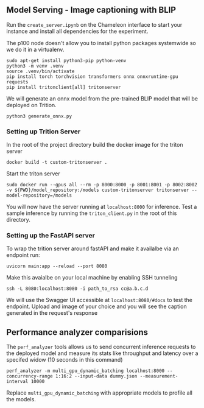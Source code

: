 ## Model Serving - Image captioning with BLIP

Run the 	`create_server.ipynb` on the Chameleon interface to start your instance and install all dependencies for the experiment.

The p100 node doesn't allow you to install python packages systemwide so we do it in a virtualenv.
```
sudo apt-get install python3-pip python-venv
python3 -m venv .venv
source .venv/bin/activate
pip install torch torchvision transformers onnx onnxruntime-gpu requests
pip install tritonclient[all] tritonserver
```

We will generate an onnx model from the pre-trained BLIP model that will be deployed on Trition. 
```
python3 generate_onnx.py
```

### Setting up Trition Server

In the root of the project directory build the docker image for the triton server

```
docker build -t custom-tritonserver .
```

Start the triton server

```
sudo docker run --gpus all --rm -p 8000:8000 -p 8001:8001 -p 8002:8002 -v ${PWD}/model_repository:/models custom-tritonserver tritonserver --model-repository=/models
```

You will now have the server running at `localhost:8000` for inference. Test a sample inference by running the `triton_client.py` in the root of this directory.

### Setting up the FastAPI server 

To wrap the trition server around fastAPI and make it availalbe via an endpoint run:

```
uvicorn main:app --reload --port 8080
```

Make this avaialbe on your local machine by enabling SSH tunneling

```
ssh -L 8080:localhost:8080 -i path_to_rsa cc@a.b.c.d
```

We will use the Swagger UI accessible at `localhost:8080/#docs` to test the endpoint. Upload and image of your choice and you will see the caption generated in the request's response


## Performance analyzer comparisions 

The `perf_analyzer` tools allows us to send concurrent inference requests to the deployed model and measure its stats like throughput and latency over a specifed widow (10 seconds in this command)

```
perf_analyzer -m multi_gpu_dynamic_batching localhost:8000 --concurrency-range 1:16:2 --input-data dummy.json --measurement-interval 10000
```

Replace `multi_gpu_dynamic_batching` with appropriate models to profile all the models.

